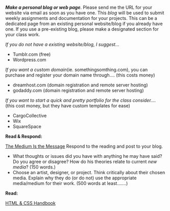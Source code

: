 
**_Make a personal blog or web page_**. Please send me the URL for your website via email as soon as you have one.  This _blog_ will be used to submit weekly assignments and documentation for your projects. This can be a dedicated page from an existing personal website/blog if you already have one. If you use a pre-existing blog, please make a designated section for your class work.

_If you do not have a existing website/blog, I suggest…_
* Tumblr.com (free)
* Wordpress.com
  
_If you want a custom domain_(ie. somethingsomthing.com), you can purchase and register your domain name through…. (this costs money)
* dreamhost.com (domain registration and remote server hosting)
* godaddy.com (domain registration and remote server hosting)

_If you want to start a quick and pretty portfolio for the class consider…._ (this cost money, but they have custom templates for ease)
* CargoCollective
* Wix
* SquareSpace
  
**Read & Respond:**

[The Medium Is the Message](http://www.chesterdols.com/wp-content/uploads/2018/09/mediummessage_mcluhan.pdf)
Respond to the reading and post to your blog.

* What thoughts or issues did you have with anything he may have said?  Do you agree or disagree? How do his theories relate to current _new media_? (150 words.)
* Choose an artist, designer, or project.  Think critically about their chosen media.  Explain why they do (or do not) use the appropriate media/medium for their work.    (500 words at least…….)

**Read:**

[HTML & CSS Handbook](http://www.wufai.edu.tw/%E7%B6%B2%E9%A0%81%E6%8A%80%E8%A1%93%E4%B8%AD%E5%BF%83/datasheet/HTML%20and%20CSS%20design%20and%20build%20websites.pdf)

